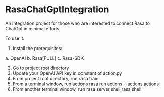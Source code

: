 # RasaChatGptIntegration
An integration project for those who are interested to connect Rasa to ChatGpt in minimal efforts.


To use it: 

1. Install the prerequisites: 

  a. OpenAI
  b. Rasa[FULL]
  c. Rasa-SDK 
  
2. Go to project root directory 
3. Update your OpenAI API key in constant of action.py 
4. From project root directory, run 
    rasa train 
5. From a terminal window, run actions 
    rasa run actions --actions actions 
6. From another terminal window, run rasa server shell 
    rasa shell 







